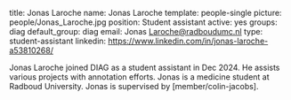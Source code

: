 title: Jonas Laroche
name: Jonas Laroche
template: people-single
picture: people/Jonas_Laroche.jpg
position: Student assistant
active: yes
groups: diag
default_group: diag
email: Jonas Laroche@radboudumc.nl
type: student-assistant
linkedin: https://www.linkedin.com/in/jonas-laroche-a53810268/

Jonas Laroche joined DIAG as a student assistant in Dec 2024. He assists various projects with annotation efforts. Jonas is a medicine student at Radboud University. Jonas is supervised by [member/colin-jacobs].
